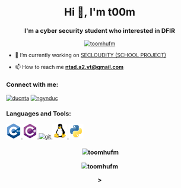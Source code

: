 <h1 align="center">Hi 👋, I'm t00m</h1>
<h3 align="center">I'm a cyber security student who interested in DFIR</h3>

<p align="center"> <a href="https://github.com/ryo-ma/github-profile-trophy"><img src="https://github-profile-trophy.vercel.app/?username=toomhufm" alt="toomhufm" /></a> </p>

- 🔭 I’m currently working on [SECLOUDITY (SCHOOL PROJECT)](https://github.com/toomhufm/Cryptography-Project)

- 📫 How to reach me **ntad.a2.vt@gmail.com**

<h3 align="left">Connect with me:</h3>
<p align="left">
<a href="https://linkedin.com/in/ducnta" target="blank"><img align="center" src="https://raw.githubusercontent.com/rahuldkjain/github-profile-readme-generator/master/src/images/icons/Social/linked-in-alt.svg" alt="ducnta" height="30" width="40" /></a>
<a href="https://fb.com/ngynduc" target="blank"><img align="center" src="https://raw.githubusercontent.com/rahuldkjain/github-profile-readme-generator/master/src/images/icons/Social/facebook.svg" alt="ngynduc" height="30" width="40" /></a>
</p>

<h3 align="left">Languages and Tools:</h3>
<p align="left"> <a href="https://www.w3schools.com/cpp/" target="_blank" rel="noreferrer"> <img src="https://raw.githubusercontent.com/devicons/devicon/master/icons/cplusplus/cplusplus-original.svg" alt="cplusplus" width="40" height="40"/> </a> <a href="https://www.w3schools.com/cs/" target="_blank" rel="noreferrer"> <img src="https://raw.githubusercontent.com/devicons/devicon/master/icons/csharp/csharp-original.svg" alt="csharp" width="40" height="40"/> </a> <a href="https://git-scm.com/" target="_blank" rel="noreferrer"> <img src="https://www.vectorlogo.zone/logos/git-scm/git-scm-icon.svg" alt="git" width="40" height="40"/> </a> <a href="https://www.linux.org/" target="_blank" rel="noreferrer"> <img src="https://raw.githubusercontent.com/devicons/devicon/master/icons/linux/linux-original.svg" alt="linux" width="40" height="40"/> </a> <a href="https://www.python.org" target="_blank" rel="noreferrer"> <img src="https://raw.githubusercontent.com/devicons/devicon/master/icons/python/python-original.svg" alt="python" width="40" height="40"/> </a> </p>

<h3 align="center"
<p>&nbsp;<img align="center" src="https://github-readme-stats.vercel.app/api?username=toomhufm&show_icons=true&locale=en" alt="toomhufm" /></p>

<p><img align="center" src="https://github-readme-streak-stats.herokuapp.com/?user=toomhufm&" alt="toomhufm" /></p> 
>
                                                                                                            
